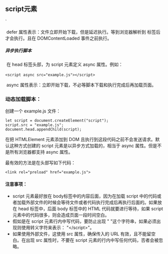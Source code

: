 ## script元素

<script>属性有 8 个属性：

​	**async**: 可选。表示应该立即执行下载脚本，当不能阻止其他页面动作，比如下载资源或者等待其他脚本加载。只对外部脚本有效。

​	**charset**：可选。使用 src 属性指定的代码字符集。这个属性很少使用，因为大多数浏览器都不在乎它的值。

​	**crossorigin**：可选。配置相关请求的 CORS (跨域资源请求)设置。默认不使用 CORS。crossorigin="anonymous" 配置文件请求不必设置凭据标志。 crossorigin="use-credentials" 设置凭据标志，意味着出站请求会包括凭据。 

​	**integrity**：可选。允许比对接收到的资源和指定的加密签名以验证子资源完整性。如果接收到的资源的签名与这个属性指定的签名不匹配，则页面报错，脚本不会执行，这个属性可以用于确保内容分发网络（CDN）不会提供恶意内容。

​	~~**language**~~：废弃。表示代码块中的脚本语言。

​	**src**：可选。表示包含要执行的代码外部文件。

​	**type**：可选。代替language，表示代码块中脚本语言的内容类型（MIME类型）。这个值始终都是 "text/javascript"，尽管"text/javascript" 和 "text/ecmascript"已经废弃了，javascript 文件的 MIME 类型通常是 "application/x-javascript"，还有其他值。如："application/javascript" 和 "application/ecmascript"。如果这个值是 module，则代码会被当做 ES6 模块，只有这个时候才能出现 import 和 export 关键字。

#### 执行脚本方式：

##### 	推迟执行脚本

​	在  head 标签头部，script 标签中使用 defer 属性。例如：

`	<script defer src="example.js"></script>`

​	defer 属性表示：文件立即开始下载，但是延迟执行。等到浏览器解析到</html> 标签后才会执行。且在 		DOMContentLoaded 事件之前执行。

##### 	异步执行脚本

​	在 head 标签头部，为 script 元素定义 async 属性。例如：

​	`<script async src="example.js"></script>`

​	async 属性表示：立即开始下载，不必等脚本下载和执行完成后再加载页面。

### 动态加载脚本：

创建一个 example.js 文件：


    let script = document.createElement("script");
    script.src = "example.js";
    document.head.appendChild(script);

在把 HTMLElement 元素添加到 DOM 且执行到这段代码之前不会发送请求。默认这种方式创建的 script 元素是以异步方式加载的，相当于 async 属性。但是不是所有浏览器都支持 async 属性。

最有效的方法是在头部写如下代码：

`<link rel="preload" href="example.js">`



#### **注意事项：**

- script 元素最好放在 body标签中的内容后面，因为在加载 script 中的代码或者加载外部文件的时候会等待文件或者代码执行完成后再执行后面的。如果放在 head 标签中，后面 body 标签中的 HTML 代码就要进行等待，如果 script 元素中的代码很多，则会造成页面一段时间空白。
- 假如是在 script 元素行内中写代码，要防止出现 "</script> "这个字符串，如果必须出现则使用转义字符来表示： "<\/script>"。
- 如果使用外部文件，这使用 src 属性，确保传入的 URL 有效，且不能留空白。在出现 src 属性时，不要在 script 元素的行内中写任何代码，否者会被忽略。



